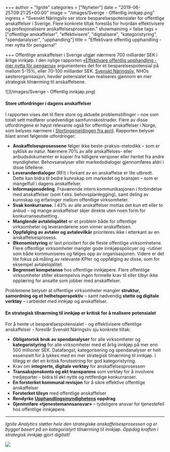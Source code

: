 +++
author = "Ignite"
categories = ["Nyheter"]
date = "2019-06-25T09:21:25+00:00"
image = "/images/Sverige - Offentlig innkjøp.png"
ingress = "Svenskt Näringsliv ser store besparelsespotensialer for offentlige anskaffelser i Sverige. Flere konkrete tiltak foreslås for hvordan effektivisere og profesjonalisere anskaffelsesprosessen."
showmainimg = false
tags = ["offentlige anskaffelser", "effektivisere", "digitalisere", "kategoristyring", "spendanalyser", "upphandling"]
title = "Effektivare offentlig upphandling - mer nytta för pengarna!"

+++
Offentlige anskaffelser i Sverige utgjør nærmere 700 milliarder SEK i årlige innkjøp. I den nylige rapporten [«Effektivare offentlig upphandling - mer nytta för pengarna»](https://www.svensktnaringsliv.se/migration_catalog/Rapporter_och_opinionsmaterial/Rapporter/effektivare-offentlig-upphandling_739484.html/BINARY/Effektivare%20offentlig%20upphandling.pdf) argumenteres det for et besparelsespotensial på mellom 5-15%, eller 70-100 milliarder SEK. [Svenskt Näringsliv](https://www.svensktnaringsliv.se/), NHOs søsterorganisasjon, hevder potensialet kan realiseres gjennom en mer strategisk tilnærming til anskaffelsene.

![](/images/Sverige - Offentlig innkjøp.png)

#### **Store utfordringer i dagens anskaffelser**

I rapporten vises det til flere store og aktuelle problemstillinger – noe som totalt sett medfører unødvendige samfunnskostnader. Flere av disse utfordringene er høyst relevante også for offentlige anskaffelser i Norge, som belyses nærmere i [Stortingsmeldingen fra april](https://www.ignite.no/blogg/nyheter/stortingsmelding-om-offentlige-anskaffelser-digitalisering-og-profesjonalisering/). Rapporten belyser blant annet følgende utfordringer:

* **Anskaffelsesprosessene** følger ikke beste-praksis-metodikk – som er syklisk av natur. Nærmere 70% av alle anskaffelses- eller anbudsdokumenter er kopier fra tidligere versjoner eller hentet fra andre myndigheter. Behovsanalyser eller markedsdialoger gjennomføres aldri i disse tilfellene.
* **Leverandørdialoger** (RFI) i forkant av en anskaffelse er lite utbredt. Dette kan bidra til bedre kunnskap om markedet og bransjen – som er mangelfull i dagens anskaffelser.
* **Informasjonsdeling**. Fraværende intern kommunikasjonen i forbindelse med anskaffelser (som f.eks. behovsplanlegging), samt deling av kunnskap og erfaringer mellom offentlige virksomheter.
* **Svak konkurranse.** I 43% av alle anskaffelser mottas det kun ett eller to anbud – og mange anskaffelser skjer direkte uten noen form for konkurranseutsetting.
* **Manglende avtalelojalitet** er et problem både for offentlige virksomheter og leverandørene som vinner anskaffelsen.
* **Oppfølging av avtaler og avtalevilkår** prioriteres ikke i etterkant av en anskaffelsesprosess.
* **Økonomistyring** er lavt prioritert for de fleste offentlige virksomhetene. Flere offentlige virksomheter mangler gode innkjøpspolicyer og -rutiner som både kommuniseres og følges opp av organisasjonen. Videre er det lite fokus på måling av relevante KPIer og oppfølging av disse, som for eksempel avtalelojalitet.
* **Begrenset kompetanse** hos offentlige innkjøpere. Flere offentlige virksomheter stiller eksempelvis ingen formelle krav til eller tilbyr ikke opplæring for ansatte som jobber med anskaffelser.

Problemene belyser at offentlige virksomheter mangler **struktur, samordning og et helhetsperspektiv** – samt nødvendig **støtte og digitale verktøy** – i arbeidet med innkjøp og anskaffelser.

#### **En strategisk tilnærming til innkjøp er kritisk for å realisere potensialet**

For å hente ut besparelsespotensialet - og effektivisere offentlige anskaffelser - foreslår Svenskt Näringsliv sju konkrete tiltak:

* **Obligatorisk bruk av spendanalyser** for alle virksomheter og **kategoristyring** for alle virksomheter med et årlig innkjøp på mer enn 500 millioner SEK. Datafangst, kategorisering og spendanalyser er helt essensielt for å lykkes med en mer strategisk tilnærming til innkjøp. I tillegg er det en kritisk forutsetning for god kategoristyring.
* Krav om **integrerte, digitale verktøy** for anskaffelsesprosessen
* **Transaksjonskonto og økt transparens** som verktøy for å involvere tredjeparter – bidra til økt nytte og rettferdige konkurranser.
* **En forsterket kommunal revisjon** for å sikre effektive offentlige anskaffelser
* **Forsterket tilsyn** med offentlige anskaffelser
* **Rendyrke** [**Upphandlingsmyndighetens**](https://www.upphandlingsmyndigheten.se/) **oppdrag**
* **Gjeninnføre «tjenestemannsansvar»** – tydeligere ansvar for tjenestefeil hos offentlige innkjøpere.

***

_Ignite Analytics støtter hele den strategiske anskaffelsesprosessen og er bygget basert på en kategoristyrt tilnærming til innkjøp. Oppdag kraften i strategisk innkjøp gjort digitalt!_

[![](https://cdn-images-1.medium.com/max/800/1*wNfW3gtCL-EO9XYJOYYSnQ.png)](https://www.ignite.no/ignite-analytics/demo/)